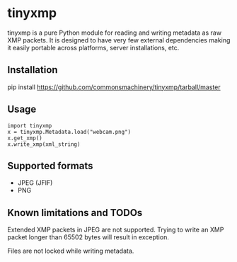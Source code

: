 tinyxmp
=======

tinyxmp is a pure Python module for reading and writing metadata as raw
XMP packets. It is designed to have very few external dependencies
making it easily portable across platforms, server installations, etc.

Installation
------------

pip install https://github.com/commonsmachinery/tinyxmp/tarball/master

Usage
-----

    import tinyxmp
    x = tinyxmp.Metadata.load("webcam.png")
    x.get_xmp()
    x.write_xmp(xml_string)

Supported formats
-----------------

* JPEG (JFIF)
* PNG

Known limitations and TODOs
---------------------------

Extended XMP packets in JPEG are not supported. Trying to write
an XMP packet longer than 65502 bytes will result in exception.

Files are not locked while writing metadata.
